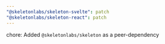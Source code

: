 ```yaml
---
"@skeletonlabs/skeleton-svelte": patch
"@skeletonlabs/skeleton-react": patch
---
```


chore: Added `@skeletonlabs/skeleton` as a peer-dependency
  